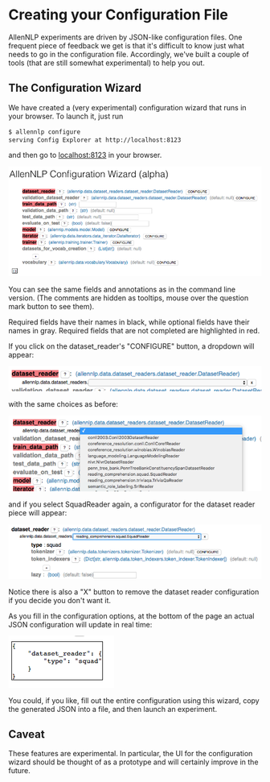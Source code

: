 # Creating your Configuration File

AllenNLP experiments are driven by JSON-like configuration files.
One frequent piece of feedback we get is that it's difficult to know
just what needs to go in the configuration file. Accordingly, we've
built a couple of tools (that are still somewhat experimental)
to help you out.

## The Configuration Wizard

We have created a (very experimental) configuration wizard that runs in your browser. To launch it, just run

```
$ allennlp configure
serving Config Explorer at http://localhost:8123
```

and then go to [localhost:8123](http://localhost:8123) in your browser.

![configuration wizard](configurator_images/configurator.1.png)

You can see the same fields and annotations as in the command line version.
(The comments are hidden as tooltips, mouse over the question mark button to see them).

Required fields have their names in black, while optional fields have their names in gray.
Required fields that are not completed are highlighted in red.

If you click on the dataset_reader's "CONFIGURE" button, a dropdown will appear:

![configuration wizard](configurator_images/configurator.2.png)

with the same choices as before:

![configuration wizard](configurator_images/configurator.3.png)

and if you select SquadReader again, a configurator for the dataset reader piece will appear:

![configuration wizard](configurator_images/configurator.4.png)

Notice there is also a "X" button to remove the dataset reader configuration if you decide you don't want it.

As you fill in the configuration options, at the bottom of the page an actual JSON configuration
will update in real time:

![configuration wizard](configurator_images/configurator.5.png)

You could, if you like, fill out the entire configuration using this wizard,
copy the generated JSON into a file, and then launch an experiment.

## Caveat

These features are experimental. In particular, the UI for the configuration wizard
should be thought of as a prototype and will certainly improve in the future.
